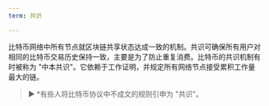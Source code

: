 ```yaml
---
term: 共识

---
```

比特币网络中所有节点就区块链共享状态达成一致的机制。共识可确保所有用户对相同的比特币交易历史保持一致，主要是为了防止重复消费。比特币的共识机制有时被称为 "中本共识"。它依赖于工作证明，并规定所有网络节点接受累积工作量最大的链。

> ► *有些人将比特币协议中不成文的规则引申为 "共识"。